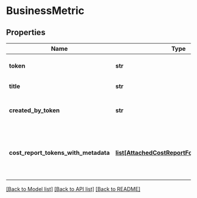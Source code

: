 # BusinessMetric

## Properties
Name | Type | Description | Notes
------------ | ------------- | ------------- | -------------
**token** | **str** | The token of the BusinessMetric. | [optional] 
**title** | **str** | The title of the BusinessMetric. | [optional] 
**created_by_token** | **str** | The token of the Creator of the BusinessMetric. | [optional] 
**cost_report_tokens_with_metadata** | [**list[AttachedCostReportForBusinessMetric]**](AttachedCostReportForBusinessMetric.md) | The tokens for any CostReports that use the BusinessMetric, the unit scale, and label filter. | [optional] 

[[Back to Model list]](../README.md#documentation-for-models) [[Back to API list]](../README.md#documentation-for-api-endpoints) [[Back to README]](../README.md)


